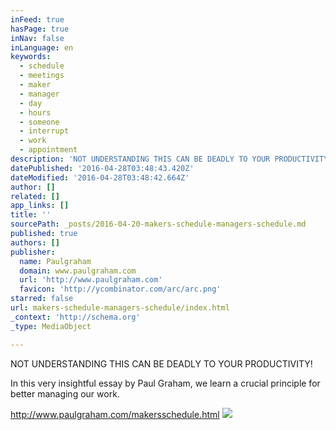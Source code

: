 ```yaml
---
inFeed: true
hasPage: true
inNav: false
inLanguage: en
keywords:
  - schedule
  - meetings
  - maker
  - manager
  - day
  - hours
  - someone
  - interrupt
  - work
  - appointment
description: 'NOT UNDERSTANDING THIS CAN BE DEADLY TO YOUR PRODUCTIVITY!'
datePublished: '2016-04-28T03:48:43.420Z'
dateModified: '2016-04-28T03:48:42.664Z'
author: []
related: []
app_links: []
title: ''
sourcePath: _posts/2016-04-20-makers-schedule-managers-schedule.md
published: true
authors: []
publisher:
  name: Paulgraham
  domain: www.paulgraham.com
  url: 'http://www.paulgraham.com'
  favicon: 'http://ycombinator.com/arc/arc.png'
starred: false
url: makers-schedule-managers-schedule/index.html
_context: 'http://schema.org'
_type: MediaObject

---
```

NOT UNDERSTANDING THIS CAN BE DEADLY TO YOUR PRODUCTIVITY!

In this very insightful essay by Paul Graham, we learn a crucial principle for better managing our work.

http://www.paulgraham.com/makersschedule.html
![](https://the-grid-user-content.s3-us-west-2.amazonaws.com/4a85cea7-e100-4f73-b3b2-075d261784fc.jpg)